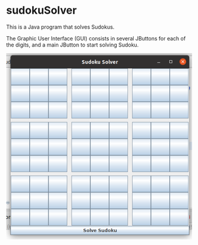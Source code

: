 # sudokuSolver

This is a Java program that solves Sudokus.

The Graphic User Interface (GUI) consists in several JButtons for each of the digits, and a main JButton to start solving Sudoku. 


<img src="/images/3x3board.png" style="width:500px;height:500px">
